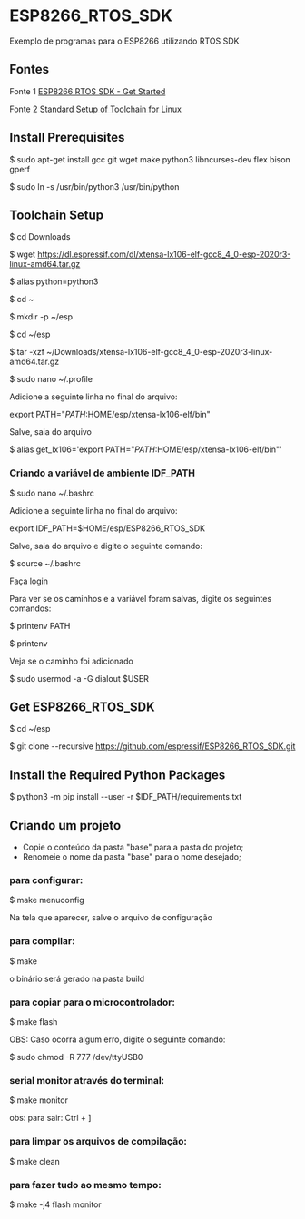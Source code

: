 # ESP8266_RTOS_SDK
Exemplo de programas para o ESP8266 utilizando RTOS SDK

## Fontes

Fonte 1 [ESP8266 RTOS SDK - Get Started](https://docs.espressif.com/projects/esp8266-rtos-sdk/en/latest/get-started/index.html)

Fonte 2 [Standard Setup of Toolchain for Linux](https://docs.espressif.com/projects/esp8266-rtos-sdk/en/latest/get-started/linux-setup.html)

## Install Prerequisites

$ sudo apt-get install gcc git wget make python3 libncurses-dev flex bison gperf

$ sudo ln -s /usr/bin/python3 /usr/bin/python

## Toolchain Setup

$ cd Downloads

$ wget https://dl.espressif.com/dl/xtensa-lx106-elf-gcc8_4_0-esp-2020r3-linux-amd64.tar.gz

$ alias python=python3

$ cd ~

$ mkdir -p ~/esp

$ cd ~/esp

$ tar -xzf ~/Downloads/xtensa-lx106-elf-gcc8_4_0-esp-2020r3-linux-amd64.tar.gz

$ sudo nano ~/.profile

Adicione a seguinte linha no final do arquivo:

export PATH="$PATH:$HOME/esp/xtensa-lx106-elf/bin"

Salve, saia do arquivo

$ alias get_lx106='export PATH="$PATH:$HOME/esp/xtensa-lx106-elf/bin"'

### Criando a variável de ambiente IDF_PATH

$ sudo nano ~/.bashrc

Adicione a seguinte linha no final do arquivo:

export IDF_PATH=$HOME/esp/ESP8266_RTOS_SDK

Salve, saia do arquivo e digite o seguinte comando:

$ source ~/.bashrc

Faça login

Para ver se os caminhos e a variável foram salvas, digite os seguintes comandos:

$ printenv PATH

$ printenv

Veja se o caminho foi adicionado

$ sudo usermod -a -G dialout $USER


## Get ESP8266_RTOS_SDK

$ cd ~/esp

$ git clone --recursive https://github.com/espressif/ESP8266_RTOS_SDK.git


## Install the Required Python Packages

$ python3 -m pip install --user -r $IDF_PATH/requirements.txt

## Criando um projeto

- Copie o conteúdo da pasta "base" para a pasta do projeto;
- Renomeie o nome da pasta "base" para o nome desejado;

### para configurar:

$ make menuconfig

Na tela que aparecer, salve o arquivo de configuração

### para compilar:

$ make

o binário será gerado na pasta build

### para copiar para o microcontrolador:

$ make flash

OBS: Caso ocorra algum erro, digite o seguinte comando:

$ sudo chmod -R 777 /dev/ttyUSB0

### serial monitor através do terminal:

$ make monitor

obs: para sair: Ctrl + ]

### para limpar os arquivos de compilação:

$ make clean

### para fazer tudo ao mesmo tempo:
$ make -j4 flash monitor
